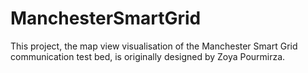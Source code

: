 ManchesterSmartGrid
===================

This project, the map view visualisation of the Manchester Smart Grid communication test bed,  is originally designed by Zoya Pourmirza.